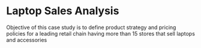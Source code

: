 # Laptop Sales Analysis

Objective of this case study is to define product strategy and pricing policies for a leading retail chain having more than 15 stores that sell laptops and accessories 
